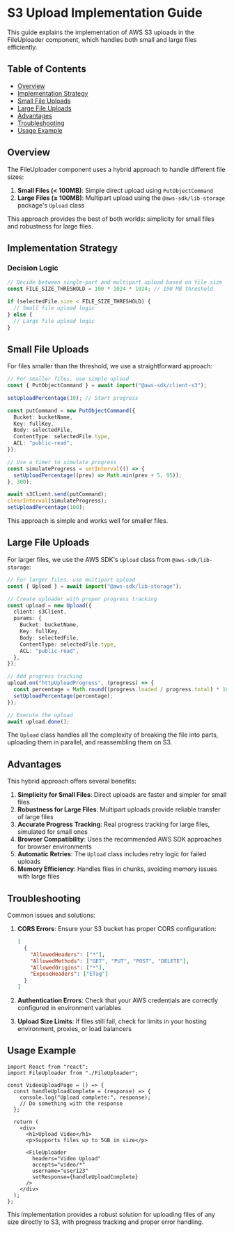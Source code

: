 # S3 Upload Implementation Guide

This guide explains the implementation of AWS S3 uploads in the FileUploader component, which handles both small and large files efficiently.

## Table of Contents

- [Overview](#overview)
- [Implementation Strategy](#implementation-strategy)
- [Small File Uploads](#small-file-uploads)
- [Large File Uploads](#large-file-uploads)
- [Advantages](#advantages)
- [Troubleshooting](#troubleshooting)
- [Usage Example](#usage-example)

## Overview

The FileUploader component uses a hybrid approach to handle different file sizes:

1. **Small Files (< 100MB)**: Simple direct upload using `PutObjectCommand`
2. **Large Files (≥ 100MB)**: Multipart upload using the `@aws-sdk/lib-storage` package's `Upload` class

This approach provides the best of both worlds: simplicity for small files and robustness for large files.

## Implementation Strategy

### Decision Logic

```typescript
// Decide between single-part and multipart upload based on file size
const FILE_SIZE_THRESHOLD = 100 * 1024 * 1024; // 100 MB threshold

if (selectedFile.size < FILE_SIZE_THRESHOLD) {
  // Small file upload logic
} else {
  // Large file upload logic
}
```

## Small File Uploads

For files smaller than the threshold, we use a straightforward approach:

```typescript
// For smaller files, use simple upload
const { PutObjectCommand } = await import("@aws-sdk/client-s3");

setUploadPercentage(10); // Start progress

const putCommand = new PutObjectCommand({
  Bucket: bucketName,
  Key: fullKey,
  Body: selectedFile,
  ContentType: selectedFile.type,
  ACL: "public-read",
});

// Use a timer to simulate progress
const simulateProgress = setInterval(() => {
  setUploadPercentage((prev) => Math.min(prev + 5, 95));
}, 300);

await s3Client.send(putCommand);
clearInterval(simulateProgress);
setUploadPercentage(100);
```

This approach is simple and works well for smaller files.

## Large File Uploads

For larger files, we use the AWS SDK's `Upload` class from `@aws-sdk/lib-storage`:

```typescript
// For larger files, use multipart upload
const { Upload } = await import("@aws-sdk/lib-storage");

// Create uploader with proper progress tracking
const upload = new Upload({
  client: s3Client,
  params: {
    Bucket: bucketName,
    Key: fullKey,
    Body: selectedFile,
    ContentType: selectedFile.type,
    ACL: "public-read",
  },
});

// Add progress tracking
upload.on("httpUploadProgress", (progress) => {
  const percentage = Math.round((progress.loaded / progress.total) * 100);
  setUploadPercentage(percentage);
});

// Execute the upload
await upload.done();
```

The `Upload` class handles all the complexity of breaking the file into parts, uploading them in parallel, and reassembling them on S3.

## Advantages

This hybrid approach offers several benefits:

1. **Simplicity for Small Files**: Direct uploads are faster and simpler for small files
2. **Robustness for Large Files**: Multipart uploads provide reliable transfer of large files
3. **Accurate Progress Tracking**: Real progress tracking for large files, simulated for small ones
4. **Browser Compatibility**: Uses the recommended AWS SDK approaches for browser environments
5. **Automatic Retries**: The `Upload` class includes retry logic for failed uploads
6. **Memory Efficiency**: Handles files in chunks, avoiding memory issues with large files

## Troubleshooting

Common issues and solutions:

1. **CORS Errors**: Ensure your S3 bucket has proper CORS configuration:

   ```json
   [
     {
       "AllowedHeaders": ["*"],
       "AllowedMethods": ["GET", "PUT", "POST", "DELETE"],
       "AllowedOrigins": ["*"],
       "ExposeHeaders": ["ETag"]
     }
   ]
   ```

2. **Authentication Errors**: Check that your AWS credentials are correctly configured in environment variables

3. **Upload Size Limits**: If files still fail, check for limits in your hosting environment, proxies, or load balancers

## Usage Example

```tsx
import React from "react";
import FileUploader from "./FileUploader";

const VideoUploadPage = () => {
  const handleUploadComplete = (response) => {
    console.log("Upload complete:", response);
    // Do something with the response
  };

  return (
    <div>
      <h1>Upload Video</h1>
      <p>Supports files up to 5GB in size</p>

      <FileUploader
        headers="Video Upload"
        accepts="video/*"
        username="user123"
        setResponse={handleUploadComplete}
      />
    </div>
  );
};
```

This implementation provides a robust solution for uploading files of any size directly to S3, with progress tracking and proper error handling.
